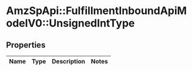 # AmzSpApi::FulfillmentInboundApiModelV0::UnsignedIntType

## Properties
Name | Type | Description | Notes
------------ | ------------- | ------------- | -------------

